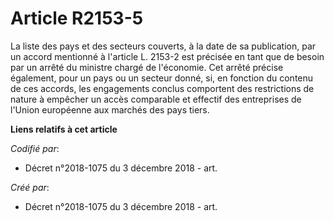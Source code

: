 # Article R2153-5

La liste des pays et des secteurs couverts, à la date de sa publication, par un accord mentionné à l'article L. 2153-2 est
précisée en tant que de besoin par un arrêté du ministre chargé de l'économie. Cet arrêté précise également, pour un pays ou
un secteur donné, si, en fonction du contenu de ces accords, les engagements conclus comportent des restrictions de nature à
empêcher un accès comparable et effectif des entreprises de l'Union européenne aux marchés des pays tiers.

**Liens relatifs à cet article**

_Codifié par_:

  - Décret n°2018-1075 du 3 décembre 2018 - art.

_Créé par_:

  - Décret n°2018-1075 du 3 décembre 2018 - art.

